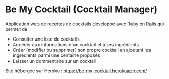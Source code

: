 # Be My Cocktail (Cocktail Manager)

Application web de recettes de cocktails développé avec Ruby on Rails qui permet de : 
 - Consulter une liste de cocktails
 - Accéder aux informations d'un cocktail et à ses ingrédients 
 - Créer (modifier ou supprimer) son propre cocktail en ajoutant les ingrédients parmi une centaine proposés
 - Laisser un commentaire sur un cocktail    

Site hébergée sur Heroku : https://be-my-cocktail.herokuapp.com/

